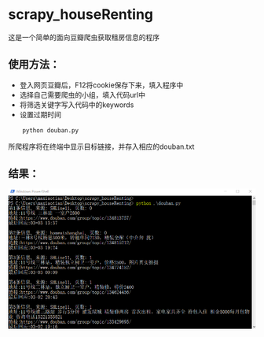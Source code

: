 # scrapy_houseRenting
这是一个简单的面向豆瓣爬虫获取租房信息的程序

## 使用方法：
- 登入网页豆瓣后，F12将cookie保存下来，填入程序中
- 选择自己需要爬虫的小组，填入代码url中
- 将筛选关键字写入代码中的keywords
- 设置过期时间

```python
    python douban.py
```

所爬程序将在终端中显示目标链接，并存入相应的douban.txt

## 结果：
<div align="center">
	<img src="1.png">
</div>